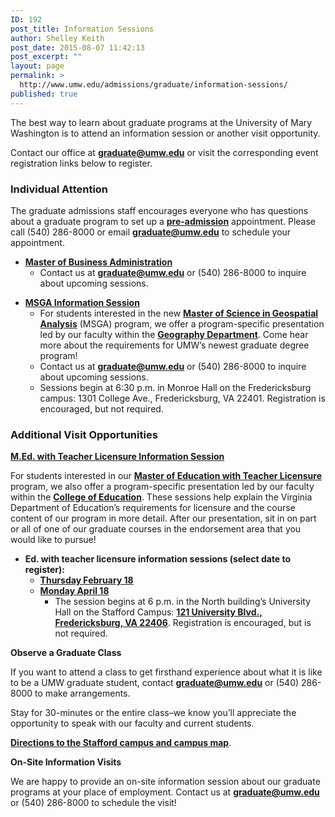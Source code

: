 ```yaml
---
ID: 192
post_title: Information Sessions
author: Shelley Keith
post_date: 2015-08-07 11:42:13
post_excerpt: ""
layout: page
permalink: >
  http://www.umw.edu/admissions/graduate/information-sessions/
published: true
---
```

The best way to learn about graduate programs at the University of Mary Washington is to attend an information session or another visit opportunity.

Contact our office at <a href="mailto:graduate@umw.edu"><strong>graduate@umw.edu</strong></a> or visit the corresponding event registration links below to register.
<h3>Individual Attention</h3>
The graduate admissions staff encourages everyone who has questions about a graduate program to set up a <a href="http://www.umw.edu/admissions/graduate/advising/"><strong>pre-admission</strong></a> appointment. Please call (540) 286-8000 or email <a href="mailto:graduate@umw.edu"><strong>graduate@umw.edu</strong></a> to schedule your appointment.
<ul>
	<li><a href="http://www.umw.edu/admissions/graduate/degrees/mba/"><strong>Master of Business Administration</strong></a>
<ul>
	<li>Contact us at <a href="mailto:graduate@umw.edu"><strong>graduate@umw.edu</strong></a> or (540) 286-8000 to inquire about upcoming sessions.</li>
</ul>
</li>
</ul>
<ul>
	<li><strong><u>MSGA Information Session</u></strong>
<ul>
	<li>For students interested in the new <a href="http://www.umw.edu/admissions/graduate/degrees/msga/"><strong>Master of Science in Geospatial Analysis</strong></a> (MSGA) program, we offer a program-specific presentation led by our faculty within the <a href="http://cas.umw.edu/geography/"><strong>Geography Department</strong></a>. Come hear more about the requirements for UMW’s newest graduate degree program!</li>
	<li>Contact us at <a href="mailto:graduate@umw.edu"><strong>graduate@umw.edu</strong></a> or (540) 286-8000 to inquire about upcoming sessions.</li>
	<li>Sessions begin at 6:30 p.m. in Monroe Hall on the Fredericksburg campus: 1301 College Ave., Fredericksburg, VA 22401. Registration is encouraged, but not required.</li>
</ul>
</li>
</ul>
<h3>Additional Visit Opportunities</h3>
<strong><u>M.Ed. with Teacher Licensure Information Session</u></strong>

For students interested in our <a href="http://www.umw.edu/admissions/graduate/degrees/med-teacher-licensure/"><strong>Master of Education with Teacher Licensure</strong></a> program, we also offer a program-specific presentation led by our faculty within the <a href="http://education.umw.edu"><strong>College of Education</strong></a>. These sessions help explain the Virginia Department of Education’s requirements for licensure and the course content of our program in more detail. After our presentation, sit in on part or all of one of our graduate courses in the endorsement area that you would like to pursue!
<ul>
	<li><strong>Ed. with teacher licensure information sessions (select date to register):</strong>
<ul>
	<li><a href="https://umw.askadmissions.net/Portal/EI/ViewDetails?gid=6235778e32e42449534c7cb7892940a6f53515"><strong>Thursday February 18</strong></a></li>
	<li><a href="https://umw.askadmissions.net/Portal/EI/ViewDetails?gid=623577224aa6c968e240279144a101157c0ca2"><strong>Monday April 18</strong></a>
<ul>
	<li>The session begins at 6 p.m. in the North building’s University Hall on the Stafford Campus: <a href="https://goo.gl/maps/pa8z3"><strong>121 University Blvd., Fredericksburg, VA 22406</strong></a>. Registration is encouraged, but is not required.</li>
</ul>
</li>
</ul>
</li>
</ul>
<strong>Observe a Graduate Class</strong>

If you want to attend a class to get firsthand experience about what it is like to be a UMW graduate student, contact <a href="mailto:graduate@umw.edu"><strong>graduate@umw.edu</strong></a> or (540) 286-8000 to make arrangements.

Stay for 30-minutes or the entire class–we know you’ll appreciate the opportunity to speak with our faculty and current students.

<a href="http://www.umw.edu/visitors/stafford-campus/"><strong>Directions to the Stafford campus and campus map</strong></a>.

<strong>On-Site Information Visits</strong>

We are happy to provide an on-site information session about our graduate programs at your place of employment. Contact us at <a href="mailto:graduate@umw.edu"><strong>graduate@umw.edu</strong></a> or (540) 286-8000 to schedule the visit!